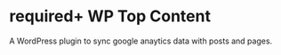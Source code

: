 required+ WP Top Content
========================
A WordPress plugin to sync google anaytics data with posts and pages.